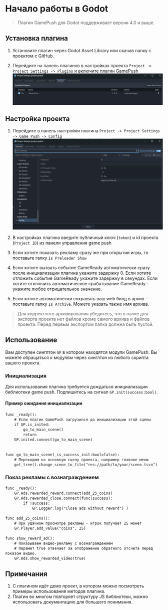 
# Начало работы в Godot

> Плагин GamePush для Godot поддерживает версии 4.0 и выше.
## Установка плагина
1. Установите плагин через Godot Asset Library или скачав папку с проектом с GitHub.

2. Перейдите на панель плагинов в настройках проекта `Project -> Project Settings -> Plugins` и включите плагин GamePush
![Включение плагина](image-1.png)

## Настройка проекта
1. Перейдите в панель настройки плагина `Project -> Project Settings -> Game Push -> Config`
![Настройки плагина](image.png)

2. В настройках плагина введите публичный ключ (`token`) и id проекта (`Project ID`) из панели управления game push
3. Если хотите показать рекламу сразу же при открытии игры, то поставьте галку `Is Preloader Show`
4. Если хотите вызвать событие GameReady автоматически сразу после инициализации плагина укажите задержку 0. Если хотите отложить событие GameReady укажите задержку в секундах. Если хотите отключить автоматическое срабатывание GameReady - укажите любое отрицательное значение.
5. Если хотите автоматически сохранять ваш web билд в архив - поставьте галку `Is Archive`. Можете указать также имя архива. 
> Для корректного архивирования убедитесь, что в папке для экспорта проекта нет файлов кроме самого архива и файлов проекта. Перед первым экспортом папка должна быть пустой. 

## Использование
Вам доступен синглтон `GP` в котором находятся модули GamePush. Вы можете обращаться к модулям через синглтон из любого скрипта вашего проекта.

### Инициализация
Для использования плагина требуется дождаться инициализации библиотеки game push. Подпишитесь на сигнал `GP.init(success:bool)`.

#### Пример ожидания инициализации

```gdscript
func _ready():
    # Если плагин GamePush загрузился до инициализации этой сцены
	if GP.is_inited:
		go_to_main_scene()
		return
	GP.inited.connect(go_to_main_scene)


func go_to_main_scene(_is_success_init:bool=false):
	# Переходим на основную сцену проекта, например главное меню
	get_tree().change_scene_to_file("res://path/to/your/scene.tscn")
```
### Показ рекламы с вознаграждением 

```gdscript
func _ready():
	GP.Ads.rewarded_reward.connect(add_25_coins)
	GP.Ads.rewarded_close.connect(func(success):
		if !success:
			GP.Logger.log("Close ads without reward") )

func add_25_coins():
    # При удачном просмотре рекламы - игрок получает 25 монет
	GP.Player.add_value("coins", 25)

func show_reward_ad():
    # Показываем видео-рекламу с вознаграждением
    # Парамет true отвечает за отображение обратного отсчета перед показом видео.
	GP.Ads.show_rewarded_video(true)

```

## Примечания

1. С плагином идёт демо проект, в котором можно посмотреть примеры использования методов плагина.
2. Плагин во многом повторяет структуру JS библиотеки, можно использовать документацию для большего понимания. 
